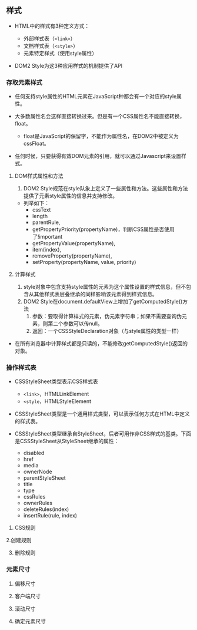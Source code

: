 ## 样式
- HTML中的样式有3种定义方式：
  - 外部样式表（`<link>`）
  - 文档样式表（`<style>`）
  - 元素特定样式（使用style属性）

- DOM2 Style为这3种应用样式的机制提供了API

### 存取元素样式

- 任何支持style属性的HTML元素在JavaScript种都会有一个对应的style属性。

- 大多数属性名会这样直接转换过来。但是有一个CSS属性名不能直接转换，float。
  - float是JavaScript的保留字，不能作为属性名，在DOM2中被定义为cssFloat。

- 任何时候，只要获得有效DOM元素的引用，就可以通过Javascript来设置样式。

1. DOM样式属性和方法
   1. DOM2 Style规范在style队象上定义了一些属性和方法。这些属性和方法提供了元素style属性的信息并支持修改。
    - 列举如下：
      - cssText
      - length
      - parentRule,
      - getPropertyPriority(propertyName)，判断CSS属性是否使用了!important
      - getPropertyValue(propertyName),
      - item(index),
      - removeProperty(propertyName),
      - setProperty(propertyName, value, priority)

2. 计算样式
   1. style对象中包含支持style属性的元素为这个属性设置的样式信息，但不包含从其他样式表层叠继承的同样影响该元素得到样式信息。
   2. DOM2 Style在document.defaultView上增加了getComputedStyle()方法
      1. 参数：要取得计算样式的元素，伪元素字符串；如果不需要查询伪元素，则第二个参数可以传null。
      2. 返回：一个CSSStyleDeclaration对象（与style属性的类型一样）

  - 在所有浏览器中计算样式都是只读的，不能修改getComputedStyle()返回的对象。


### 操作样式表
- CSSStyleSheet类型表示CSS样式表
  - `<link>`，HTMLLinkElement
  - `<style`，HTMLStyleElement

- CSSStyleSheet类型是一个通用样式类型，可以表示任何方式在HTML中定义的样式表。

- CSSStyleSheet类型继承自StyleSheet，后者可用作非CSS样式的基类。下面是CSSStyleSheet从StyleSheet继承的属性：
  - disabled
  - href
  - media
  - ownerNode
  - parentStyleSheet
  - title
  - type
  - cssRules
  - ownerRules
  - deleteRules(index)
  - insertRule(rule, index)

1. CSS规则

2.创建规则

3. 删除规则

### 元素尺寸

1. 偏移尺寸

2. 客户端尺寸

3. 滚动尺寸

4. 确定元素尺寸

